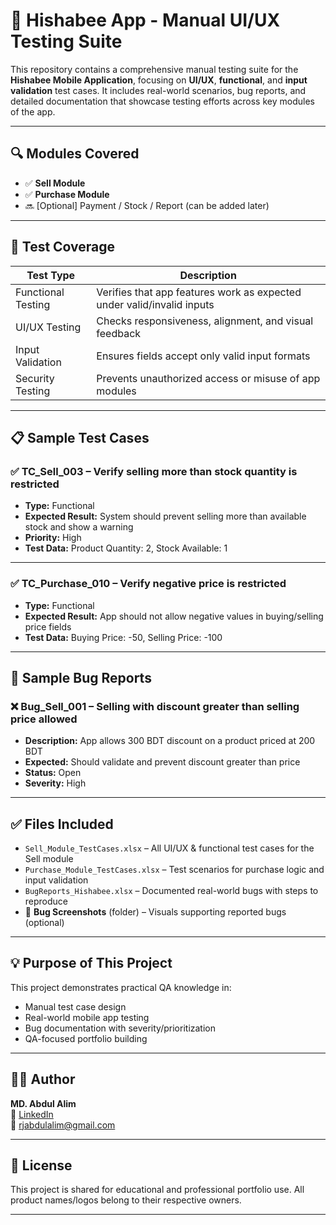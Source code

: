 # 📱 Hishabee App - Manual UI/UX Testing Suite

This repository contains a comprehensive manual testing suite for the **Hishabee Mobile Application**, focusing on **UI/UX**, **functional**, and **input validation** test cases. It includes real-world scenarios, bug reports, and detailed documentation that showcase testing efforts across key modules of the app.

---

## 🔍 Modules Covered

- ✅ **Sell Module**
- ✅ **Purchase Module**
- 🔜 [Optional] Payment / Stock / Report (can be added later)

---

## 🧪 Test Coverage

| Test Type           | Description                                                       |
|---------------------|-------------------------------------------------------------------|
| Functional Testing  | Verifies that app features work as expected under valid/invalid inputs |
| UI/UX Testing       | Checks responsiveness, alignment, and visual feedback             |
| Input Validation    | Ensures fields accept only valid input formats                    |
| Security Testing    | Prevents unauthorized access or misuse of app modules             |

---

## 📋 Sample Test Cases

### ✅ TC_Sell_003 – Verify selling more than stock quantity is restricted

- **Type:** Functional
- **Expected Result:** System should prevent selling more than available stock and show a warning
- **Priority:** High
- **Test Data:** Product Quantity: 2, Stock Available: 1

---

### ✅ TC_Purchase_010 – Verify negative price is restricted

- **Type:** Functional
- **Expected Result:** App should not allow negative values in buying/selling price fields
- **Test Data:** Buying Price: -50, Selling Price: -100

---

## 🐞 Sample Bug Reports

### ❌ Bug_Sell_001 – Selling with discount greater than selling price allowed

- **Description:** App allows 300 BDT discount on a product priced at 200 BDT
- **Expected:** Should validate and prevent discount greater than price
- **Status:** Open
- **Severity:** High

---

## ✅ Files Included

- `Sell_Module_TestCases.xlsx` – All UI/UX & functional test cases for the Sell module  
- `Purchase_Module_TestCases.xlsx` – Test scenarios for purchase logic and input validation  
- `BugReports_Hishabee.xlsx` – Documented real-world bugs with steps to reproduce  
- 📸 **Bug Screenshots** (folder) – Visuals supporting reported bugs (optional)

---

## 💡 Purpose of This Project

This project demonstrates practical QA knowledge in:

- Manual test case design
- Real-world mobile app testing
- Bug documentation with severity/prioritization
- QA-focused portfolio building

---

## 🧑‍💻 Author

**MD. Abdul Alim**  
🔗 [LinkedIn](https://linkedin.com/in/rjalim)  
📧 rjabdulalim@gmail.com  

---

## 📌 License

This project is shared for educational and professional portfolio use. All product names/logos belong to their respective owners.

---

